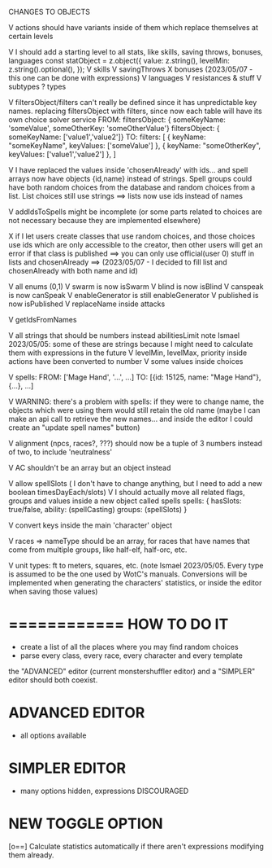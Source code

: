 CHANGES TO OBJECTS

V actions should have variants inside of them which replace themselves at certain levels

V I should add a starting level to all stats, like skills, saving throws, bonuses, languages
const statObject = z.object({
value: z.string(),
levelMin: z.string().optional(),
});
V skills
V savingThrows
X bonuses (2023/05/07 - this one can be done with expressions)
V languages
V resistances & stuff
V subtypes
? types

V filtersObject/filters can't really be defined since it has unpredictable key names.
replacing filtersObject with filters, since now each table will have its own
choice solver service
FROM:
filtersObject: { someKeyName: 'someValue', someOtherKey: 'someOtherValue'}
filtersObject: { someKeyName: ['value1','value2']}
TO:
filters: [
{ keyName: "someKeyName", keyValues: ['someValue'] },
{ keyName: "someOtherKey", keyValues: ['value1','value2'] },
]

V I have replaced the values inside 'chosenAlready' with ids... and spell arrays now have
objects {id,name} instead of strings. Spell groups could have both random choices from
the database and random choices from a list. List choices still use strings
==> lists now use ids instead of names

V addIdsToSpells might be incomplete (or some parts related to choices are not necessary
because they are implemented elsewhere)

X if I let users create classes that use random choices, and those choices use ids which
are only accessible to the creator, then other users will get an error if that class is
published ==> you can only use official(user 0) stuff in lists and chosenAlready
==> (2023/05/07 - I decided to fill list and chosenAlready with both name and id)

V all enums (0,1)
V swarm is now isSwarm
V blind is now isBlind
V canspeak is now canSpeak
V enableGenerator is still enableGenerator
V published is now isPublished
V replaceName inside attacks

V getIdsFromNames

V all strings that should be numbers instead
abilitiesLimit
note Ismael 2023/05/05: some of these are strings because I might need to calculate them
with expressions in the future
V levelMin, levelMax, priority inside actions have been converted to number
V some values inside choices

V spells:
FROM:
['Mage Hand', '...', ...]
TO:
[{id: 15125, name: "Mage Hand"}, {...}, ...]

V WARNING: there's a problem with spells: if they were to change name, the objects which were using them would still retain the old name
(maybe I can make an api call to retrieve the new names... and inside the editor I could create an "update spell names" button)

V alignment (npcs, races?, ???) should now be a tuple of 3 numbers instead of two, to include 'neutralness'

V AC shouldn't be an array but an object instead

V allow spellSlots ( I don't have to change anything, but I need to add a new boolean timesDayEach/slots)
V I should actually move all related flags, groups and values inside a new object called spells
spells: {
hasSlots: true/false,
ability: (spellCasting)
groups: (spellSlots)
}

V convert keys inside the main 'character' object

V races => nameType should be an array, for races that have names that come from multiple groups, like half-elf, half-orc, etc.

V unit types: ft to meters, squares, etc. (note Ismael 2023/05/05. Every type is assumed to be the one used by WotC's manuals. Conversions will be implemented when generating the characters' statistics, or inside the editor when saving those values)

============
HOW TO DO IT
============

- create a list of all the places where you may find random choices
- parse every class, every race, every character and every template

the "ADVANCED" editor (current monstershuffler editor) and a "SIMPLER" editor should both coexist.

# ADVANCED EDITOR

- all options available

# SIMPLER EDITOR

- many options hidden, expressions DISCOURAGED

# NEW TOGGLE OPTION

[o==] Calculate statistics automatically if there aren't expressions modifying them already.
